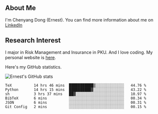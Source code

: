 ## About Me

I'm Chenyang Dong (Ernest). You can find more information about me on [LinkedIn](https://www.linkedin.com/in/%E6%99%A8%E9%98%B3-%E8%91%A3-918ab41b4/)

## Research Interest

I major in Risk Management and Insurance in PKU. And I love coding. My personal website is [here](https://ernestdong.github.io).

Here's my GitHub statistics.

![Ernest's GitHub stats](https://github-readme-stats.vercel.app/api?username=ErnestDong&show_icons=true?count_private=true)

<!--START_SECTION:waka-->

```text
TeX          14 hrs 46 mins  ███████████▒░░░░░░░░░░░░░   44.76 %
Python       14 hrs 15 mins  ██████████▓░░░░░░░░░░░░░░   43.22 %
sh           3 hrs 37 mins   ██▓░░░░░░░░░░░░░░░░░░░░░░   10.97 %
BibTeX       6 mins          ░░░░░░░░░░░░░░░░░░░░░░░░░   00.34 %
JSON         6 mins          ░░░░░░░░░░░░░░░░░░░░░░░░░   00.31 %
Git Config   2 mins          ░░░░░░░░░░░░░░░░░░░░░░░░░   00.15 %
```

<!--END_SECTION:waka-->
